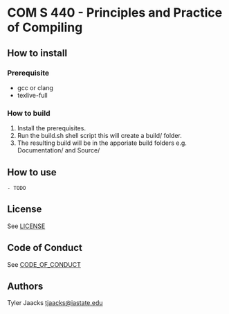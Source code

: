 # COM S 440 - Principles and Practice of Compiling

## How to install

### Prerequisite
- gcc or clang
- texlive-full

### How to build
1. Install the prerequisites.
2. Run the build.sh shell script this will create a build/ folder.
3. The resulting build will be in the apporiate build folders e.g. Documentation/ and Source/

## How to use
    - TODO

## License

See [LICENSE](LICENSE.md)

## Code of Conduct

See [CODE_OF_CONDUCT](CODE_OF_CONDUCT.md)

## Authors

Tyler Jaacks <tjaacks@iastate.edu>
